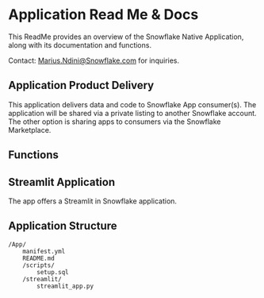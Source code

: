 # Application Read Me & Docs
This ReadMe provides an overview of the Snowflake Native Application, along with its documentation and functions.

Contact: Marius.Ndini@Snowflake.com for inquiries.




## Application Product Delivery
This application delivers data and code to Snowflake App consumer(s). The application will be shared via a private listing to another Snowflake account. The other option is sharing apps to consumers via the Snowflake Marketplace. 



## Functions




## Streamlit Application
The app offers a Streamlit in Snowflake application.




## Application Structure
    /App/
        manifest.yml
        README.md
        /scripts/
            setup.sql
        /streamlit/
            streamlit_app.py
        
